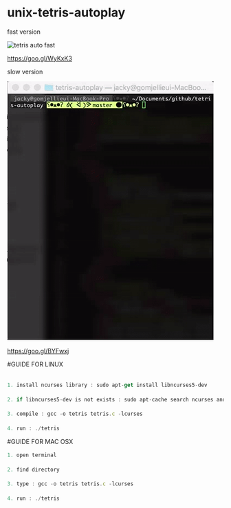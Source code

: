 # unix-tetris-autoplay

fast version

![tetris auto fast](img/tetris_auto_fast.gif)

https://goo.gl/WyKxK3 

slow version

![tetris auto slow](img/tetris_auto_slow.gif)

https://goo.gl/BYFwxj 

#GUIDE FOR LINUX

```js

1. install ncurses library : sudo apt-get install libncurses5-dev

2. if libncurses5-dev is not exists : sudo apt-cache search ncurses and install proper library

3. compile : gcc -o tetris tetris.c -lcurses

4. run : ./tetris

```

#GUIDE FOR MAC OSX

```js
1. open terminal

2. find directory

3. type : gcc -o tetris tetris.c -lcurses

4. run : ./tetris

```
